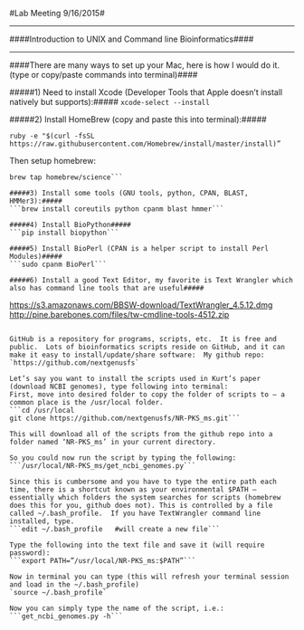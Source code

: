 #Lab Meeting 9/16/2015#

___
####Introduction to UNIX and Command line Bioinformatics####

___
####There are many ways to set up your Mac, here is how I would do it. (type or copy/paste commands into terminal)####



#####1) Need to install Xcode (Developer Tools that Apple doesn’t install natively but supports):#####
```xcode-select --install```

#####2) Install HomeBrew (copy and paste this into terminal):#####

```ruby -e "$(curl -fsSL https://raw.githubusercontent.com/Homebrew/install/master/install)”```

Then setup homebrew:
```brew doctor
brew tap homebrew/science```

#####3) Install some tools (GNU tools, python, CPAN, BLAST, HMMer3):#####
```brew install coreutils python cpanm blast hmmer```

#####4) Install BioPython#####
```pip install biopython```

#####5) Install BioPerl (CPAN is a helper script to install Perl Modules)#####
```sudo cpanm BioPerl```

#####6) Install a good Text Editor, my favorite is Text Wrangler which also has command line tools that are useful#####
```
https://s3.amazonaws.com/BBSW-download/TextWrangler_4.5.12.dmg
http://pine.barebones.com/files/tw-cmdline-tools-4512.zip
```

GitHub is a repository for programs, scripts, etc.  It is free and public.  Lots of bioinformatics scripts reside on GitHub, and it can make it easy to install/update/share software:  My github repo: `https://github.com/nextgenusfs`

Let’s say you want to install the scripts used in Kurt’s paper (download NCBI genomes), type following into terminal:
First, move into desired folder to copy the folder of scripts to – a common place is the /usr/local folder.
```cd /usr/local
git clone https://github.com/nextgenusfs/NR-PKS_ms.git```

This will download all of the scripts from the github repo into a folder named ‘NR-PKS_ms’ in your current directory.

So you could now run the script by typing the following:
```/usr/local/NR-PKS_ms/get_ncbi_genomes.py```

Since this is cumbersome and you have to type the entire path each time, there is a shortcut known as your environmental $PATH – essentially which folders the system searches for scripts (homebrew does this for you, github does not). This is controlled by a file called ~/.bash_profile.  If you have TextWrangler command line installed, type.
```edit ~/.bash_profile   #will create a new file```

Type the following into the text file and save it (will require password):
```export PATH=”/usr/local/NR-PKS_ms:$PATH”```

Now in terminal you can type (this will refresh your terminal session and load in the ~/.bash_profile)
`source ~/.bash_profile`

Now you can simply type the name of the script, i.e.:
```get_ncbi_genomes.py -h```

